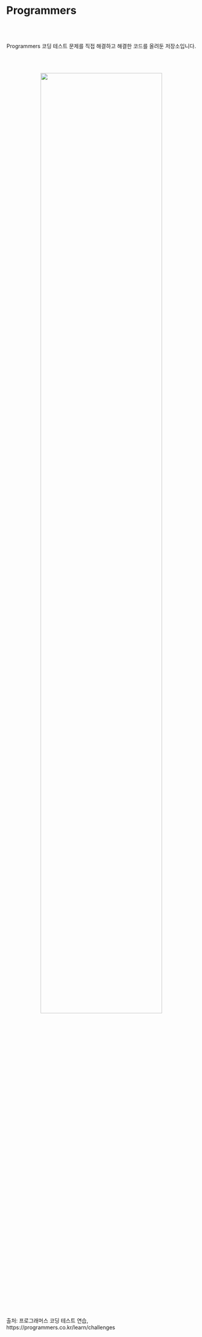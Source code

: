 # Programmers
<br/>

<br/>
<p align="center">Programmers 코딩 테스트 문제를 직접 해결하고 해결한 코드를 올려둔 저장소입니다.</p>
<br/><br/>
<p align="center">
<img width="80%" src="https://user-images.githubusercontent.com/97859215/180351516-87954f7c-64e9-438c-8d0f-fd79df547fdf.png"/>
</p>
<br/><br/><br/><br/><br/><br/><br/><br/><br/>
    <p>출처: 프로그래머스 코딩 테스트 연습, https://programmers.co.kr/learn/challenges</p>
